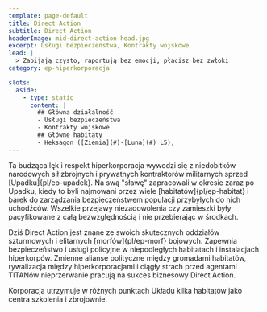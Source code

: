 ```yaml
---
template: page-default
title: Direct Action
subtitle: Direct Action
headerImage: mid-direct-action-head.jpg
excerpt: Usługi bezpieczeństwa, Kontrakty wojskowe
lead: |
  > Zabijają czysto, raportują bez emocji, płacisz bez zwłoki
category: ep-hiperkorporacja

slots:
  aside:
    - type: static
      content: |
        ## Główna działalność
        - Usługi bezpieczeństwa
        - Kontrakty wojskowe
        ## Główne habitaty
        - Heksagon ([Ziemia](#)-[Luna](#) L5), 
---
```

Ta budząca lęk i respekt hiperkorporacja wywodzi się z niedobitków narodowych sił zbrojnych i prywatnych kontraktorów militarnych sprzed [Upadku]{pl/ep-upadek}. Na swą "sławę" zapracowali w okresie zaraz po Upadku, kiedy to byli najmowani przez wiele [habitatów]{pl/ep-habitat} i [barek](#) do zarządzania bezpieczeństwem populacji przybyłych do nich uchodźców. Wszelkie przejawy niezadowolenia czy zamieszki były pacyfikowane z całą bezwzględnością i nie przebierając w środkach.

Dziś Direct Action jest znane ze swoich skutecznych oddziałów szturmowych i elitarnych [morfów]{pl/ep-morf} bojowych. Zapewnia bezpieczeństwo i usługi policyjne w niepodległych habitatach i instalacjach hiperkorpów. Zmienne alianse polityczne między gromadami habitatów, rywalizacja między hiperkorporacjami i ciągły strach przed agentami TITANów nieprzerwanie pracują na sukces biznesowy Direct Action.

Korporacja utrzymuje w różnych punktach Układu kilka habitatów jako centra szkolenia i zbrojownie.